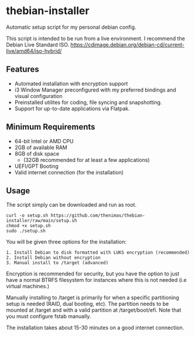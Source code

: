 # thebian-installer
Automatic setup script for my personal debian config.

This script is intended to be run from a live environment. I recommend the Debian Live Standard ISO.
https://cdimage.debian.org/debian-cd/current-live/amd64/iso-hybrid/

## Features
- Automated installation with encryption support
- i3 Window Manager preconfigured with my preferred bindings and visual configuration
- Preinstalled utilites for coding, file syncing and snapshotting.
- Support for up-to-date applications via Flatpak.

## Minimum Requirements
- 64-bit Intel or AMD CPU
- 2GB of available RAM
- 8GB of disk space 
  - (32GB recommended for at least a few applications)
- UEFI/GPT Booting
- Valid internet connection (for the installation)

## Usage
The script simply can be downloaded and run as root.
```
curl -o setup.sh https://github.com/thenimas/thebian-installer/raw/main/setup.sh
chmod +x setup.sh
sudo ./setup.sh
```

You will be given three options for the installation:
```
1. Install Debian to disk formatted with LUKS encryption (recommended)
2. Install Debian without encryption
3. Manual install to /target (advanced)
```
Encryption is recommended for security, but you have the option to just have a normal BTRFS filesystem for instances where this is not needed (i.e virtual machines.)

Manually installing to /target is primarily for when a specific partitioning setup is needed (RAID, dual booting, etc). The partition needs to be mounted at /target and with a valid partition at /target/boot/efi. Note that you must configure fstab manually.

The installation takes about 15-30 minutes on a good internet connection.
